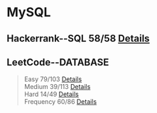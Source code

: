
# MySQL
## Hackerrank--SQL 58/58 [Details](https://github.com/chongchong6/SQL/tree/master/HackerRank_SQL)
## LeetCode--DATABASE 
> Easy 79/103 [Details](https://github.com/chongchong6/SQL/tree/master/LeetCode/Easy)<br>
> Medium 39/113 [Details](https://github.com/chongchong6/SQL/tree/master/LeetCode/Medium)<br>
> Hard 14/49 [Details](https://github.com/chongchong6/SQL/tree/master/LeetCode/Hard)<br>
> Frequency 60/86 [Details](https://github.com/cc59chong/SQL-Practice/tree/master/LeetCode/Frequency)
